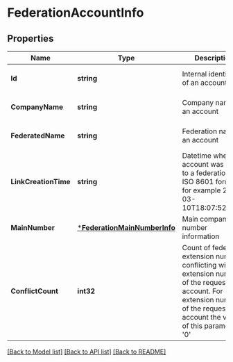 # FederationAccountInfo

## Properties
Name | Type | Description | Notes
------------ | ------------- | ------------- | -------------
**Id** | **string** | Internal identifier of an account | [optional] [default to null]
**CompanyName** | **string** | Company name of an account | [optional] [default to null]
**FederatedName** | **string** | Federation name of an account | [optional] [default to null]
**LinkCreationTime** | **string** | Datetime when this account was linked to a federation, in ISO 8601 format, for example 2016-03-10T18:07:52.534Z | [optional] [default to null]
**MainNumber** | [***FederationMainNumberInfo**](FederationMainNumberInfo.md) | Main company number information | [optional] [default to null]
**ConflictCount** | **int32** | Count of federation extension numbers conflicting with extension numbers of the requested account. For extension numbers of the requested account the value of this parameter is &#39;0&#39; | [optional] [default to null]

[[Back to Model list]](../README.md#documentation-for-models) [[Back to API list]](../README.md#documentation-for-api-endpoints) [[Back to README]](../README.md)


